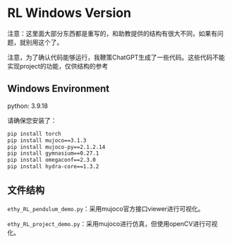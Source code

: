 # RL Windows Version

注意：这里面大部分东西都是重写的，和助教提供的结构有很大不同，如果有问题，就别用这个了。

注意，为了确认代码能够运行，我鞭策ChatGPT生成了一些代码。这些代码不能实现project的功能，仅供结构的参考

## Windows Environment

python: 3.9.18

请确保您安装了：

```bash
pip install torch
pip install mujoco==3.1.3
pip install mujoco-py==2.1.2.14
pip install gymnasium==0.27.1
pip install omegaconf==2.3.0
pip install hydra-core==1.3.2
```

## 文件结构

`ethy_RL_pendulum_demo.py`：采用mujoco官方接口viewer进行可视化。

`ethy_RL_project_demo.py`：采用mujoco进行仿真，但使用openCV进行可视化。